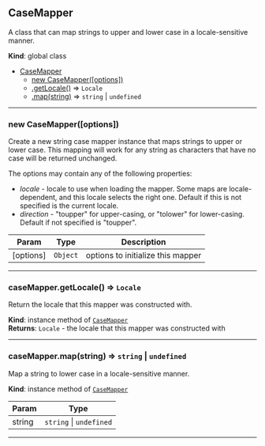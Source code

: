 <a name="CaseMapper"></a>

## CaseMapper
A class that can map strings to upper and lower case in a 
locale-sensitive manner.

**Kind**: global class  

* [CaseMapper](#CaseMapper)
    * [new CaseMapper([options])](#new_CaseMapper_new)
    * [.getLocale()](#CaseMapper+getLocale) ⇒ <code>Locale</code>
    * [.map(string)](#CaseMapper+map) ⇒ <code>string</code> \| <code>undefined</code>


* * *

<a name="new_CaseMapper_new"></a>

### new CaseMapper([options])
Create a new string case mapper instance that maps strings to upper or
lower case. This mapping will work for any string as characters
that have no case will be returned unchanged.<p>

The options may contain any of the following properties:

<ul>
<li><i>locale</i> - locale to use when loading the mapper. Some maps are
locale-dependent, and this locale selects the right one. Default if this is
not specified is the current locale.

<li><i>direction</i> - "toupper" for upper-casing, or "tolower" for lower-casing.
Default if not specified is "toupper".
</ul>


| Param | Type | Description |
| --- | --- | --- |
| [options] | <code>Object</code> | options to initialize this mapper |


* * *

<a name="CaseMapper+getLocale"></a>

### caseMapper.getLocale() ⇒ <code>Locale</code>
Return the locale that this mapper was constructed with.

**Kind**: instance method of [<code>CaseMapper</code>](#CaseMapper)  
**Returns**: <code>Locale</code> - the locale that this mapper was constructed with  

* * *

<a name="CaseMapper+map"></a>

### caseMapper.map(string) ⇒ <code>string</code> \| <code>undefined</code>
Map a string to lower case in a locale-sensitive manner.

**Kind**: instance method of [<code>CaseMapper</code>](#CaseMapper)  

| Param | Type |
| --- | --- |
| string | <code>string</code> \| <code>undefined</code> | 


* * *

